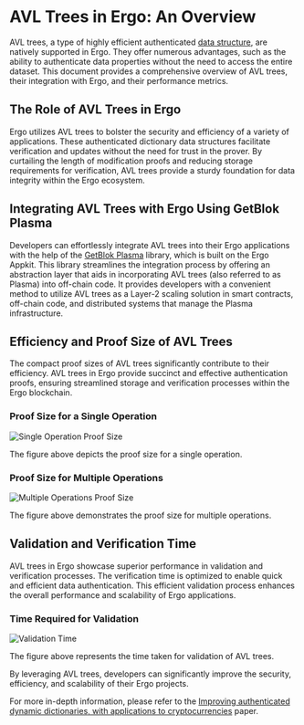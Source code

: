 # AVL Trees in Ergo: An Overview

AVL trees, a type of highly efficient authenticated [data structure](data-structure.md), are natively supported in Ergo. They offer numerous advantages, such as the ability to authenticate data properties without the need to access the entire dataset. This document provides a comprehensive overview of AVL trees, their integration with Ergo, and their performance metrics.

## The Role of AVL Trees in Ergo

Ergo utilizes AVL trees to bolster the security and efficiency of a variety of applications. These authenticated dictionary data structures facilitate verification and updates without the need for trust in the prover. By curtailing the length of modification proofs and reducing storage requirements for verification, AVL trees provide a sturdy foundation for data integrity within the Ergo ecosystem.

## Integrating AVL Trees with Ergo Using GetBlok Plasma

Developers can effortlessly integrate AVL trees into their Ergo applications with the help of the [GetBlok Plasma](plasma.md) library, which is built on the Ergo Appkit. This library streamlines the integration process by offering an abstraction layer that aids in incorporating AVL trees (also referred to as Plasma) into off-chain code. It provides developers with a convenient method to utilize AVL trees as a Layer-2 scaling solution in smart contracts, off-chain code, and distributed systems that manage the Plasma infrastructure.

## Efficiency and Proof Size of AVL Trees

The compact proof sizes of AVL trees significantly contribute to their efficiency. AVL trees in Ergo provide succinct and effective authentication proofs, ensuring streamlined storage and verification processes within the Ergo blockchain.

### Proof Size for a Single Operation

![Single Operation Proof Size](../../assets/img/avl/single_op_proof.png)

The figure above depicts the proof size for a single operation.

### Proof Size for Multiple Operations

![Multiple Operations Proof Size](../../assets/img/avl/multiple_op_proof.png)

The figure above demonstrates the proof size for multiple operations.

## Validation and Verification Time

AVL trees in Ergo showcase superior performance in validation and verification processes. The verification time is optimized to enable quick and efficient data authentication. This efficient validation process enhances the overall performance and scalability of Ergo applications.

### Time Required for Validation

![Validation Time](../../assets/img/avl/validation_time.png)

The figure above represents the time taken for validation of AVL trees.

By leveraging AVL trees, developers can significantly improve the security, efficiency, and scalability of their Ergo projects.

For more in-depth information, please refer to the [Improving authenticated dynamic dictionaries, with applications to cryptocurrencies](https://eprint.iacr.org/2016/994.pdf) paper.
